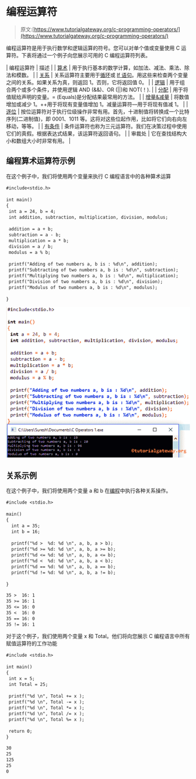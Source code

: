 # 编程运算符

> 原文:[https://www.tutorialgateway.org/c-programming-operators/](https://www.tutorialgateway.org/c-programming-operators/)

编程运算符是用于执行数学和逻辑运算的符号。您可以对单个值或变量使用 C 运算符。下表将通过一个例子向您展示可用的 C 编程运算符列表。

| 编程运算符 | 描述 |
| [算术](https://www.tutorialgateway.org/arithmetic-operators-in-c/) | 用于执行基本的数学计算，如加法、减法、乘法、除法和模数。 |
| [关系](https://www.tutorialgateway.org/relational-operators-in-c/) | 关系运算符主要用于[循环](https://www.tutorialgateway.org/for-loop-in-c-programming/ "For Loop in C")或 [If 语句](https://www.tutorialgateway.org/if-statement-in-c/ "C If Statement")。用这些来检查两个变量之间的关系。如果关系为真，则返回 1。否则，它将返回值 0。 |
| [逻辑](https://www.tutorialgateway.org/logical-operators-in-c/ "LOGICAL OPERATORS IN C") | 用于组合两个或多个条件，并使用逻辑 AND (&&)、OR (&#124;&#124;)和 NOT(！). |
| [分配](https://www.tutorialgateway.org/assignment-operators-in-c/ "ASSIGNMENT OPERATORS IN C") | 用于将值赋给声明的变量。= (Equals)是分配结果最常用的方法。 |
| [增量&减量](https://www.tutorialgateway.org/increment-and-decrement-operators-in-c/ "INCREMENT & DECREMENT OPERATORS IN C") | 将数值增加或减少 1。++用于将现有变量值增加 1。减量运算符––用于将现有值减 1。 |
| [逐位](https://www.tutorialgateway.org/bitwise-operators-in-c/) | 按位运算符对于执行位级操作非常有用。首先，十进制值将转换成一个比特序列(二进制值)，即 0001、1011 等。这将对这些位起作用，比如将它们向右向左移动，等等。 |
| [有条件](https://www.tutorialgateway.org/conditional-operator-in-c/ "CONDITIONAL OPERATOR IN C") | 条件运算符也称为三元运算符。我们在决策过程中使用它们的真假。根据表达式结果，该运算符返回语句。 |
| 审裁处 | 它在查找结构大小和数组大小时非常有用。 |

## 编程算术运算符示例

在这个例子中，我们将使用两个变量来执行 C 编程语言中的各种算术运算

```
#include<stdio.h>

int main()
{
 int a = 24, b = 4;
 int addition, subtraction, multiplication, division, modulus;

 addition = a + b; 
 subtraction = a - b; 
 multiplication = a * b; 
 division = a / b; 
 modulus = a % b; 

 printf("Adding of two numbers a, b is : %d\n", addition);
 printf("Subtracting of two numbers a, b is : %d\n", subtraction);
 printf("Multiplying two numbers a, b is : %d\n", multiplication);
 printf("Division of two numbers a, b is : %d\n", division);
 printf("Modulus of two numbers a, b is : %d\n", modulus);

}
```

![c-programming-operators-1](img/d5b0a437d8a19055568af9c9287acdf0.png)

## 关系示例

在这个例子中，我们将使用两个变量 a 和 b 在[编程](https://www.tutorialgateway.org/c-programming/)中执行各种关系操作。

```
#include <stdio.h>

main()
{
  int a = 35;
  int b = 16;

  printf("%d >  %d: %d \n", a, b, a > b);
  printf("%d >= %d: %d \n", a, b, a >= b);
  printf("%d <= %d: %d \n", a, b, a <= b);
  printf("%d <  %d: %d \n", a, b, a < b);
  printf("%d == %d: %d \n", a, b, a == b);
  printf("%d != %d: %d \n", a, b, a != b);

}
```

```
35 >  16: 1 
35 >= 16: 1 
35 <= 16: 0 
35 <  16: 0 
35 == 16: 0 
35 != 16: 1 
```

对于这个例子，我们使用两个变量 x 和 Total。他们将向您展示 C 编程语言中所有赋值运算符的工作功能

```
#include <stdio.h>

int main()
{
 int x = 5;
 int Total = 25;

 printf("%d \n", Total += x );
 printf("%d \n", Total -= x );
 printf("%d \n", Total *= x );
 printf("%d \n", Total /= x );
 printf("%d \n", Total %= x );

 return 0;
}
```

```
30 
25 
125 
25 
0 
```